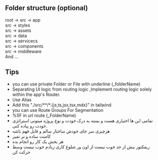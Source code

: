 ## Folder structure (optional)

root -> src -> app <br />
src -> styles <br />
src -> assets <br />
src -> data <br />
src -> servicecs <br />
src -> components <br />
src -> middleware <br />
And ...

## Tips
* you can use private Folder or File with underline (_folderName)
* Separating UI logic from routing logic ,Implement routing logic solely within the app's Router.
* Use Alias
* Add this "./src/**/*.{js,ts,jsx,tsx,mdx}" in tailwind
* you can use Route Groups For Segmentation
* %5F in url route (_FolderName)
* تمامی این ها اختیاری هست و بسته به درک خودت و نوع پروژه میتونی استراتژی خودت رو پیاده کنی.
* هرچیزی سر جای خودش ساختار سالم و قابل فهم باشه
* کامنت ساده و تر تمیز
* هر بخش یک کار رو انجام بده
* ریفکتور بیش از حد خوب نیست از اون ور شلوغ کاری زیادم خوب نیست وسط حرکت کن

